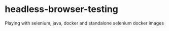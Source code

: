 # headless-browser-testing
Playing with selenium, java, docker and standalone selenium docker images

